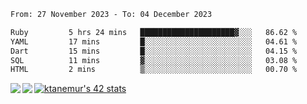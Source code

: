 <!--START_SECTION:waka-->

```txt
From: 27 November 2023 - To: 04 December 2023

Ruby         5 hrs 24 mins   █████████████████████▓░░░   86.62 %
YAML         17 mins         █░░░░░░░░░░░░░░░░░░░░░░░░   04.61 %
Dart         15 mins         █░░░░░░░░░░░░░░░░░░░░░░░░   04.15 %
SQL          11 mins         ▓░░░░░░░░░░░░░░░░░░░░░░░░   03.08 %
HTML         2 mins          ▒░░░░░░░░░░░░░░░░░░░░░░░░   00.70 %
```

<!--END_SECTION:waka-->
<a href="https://github.com/anuraghazra/github-readme-stats">
  <img align="left" src="https://github-readme-stats.vercel.app/api?username=Tanesan&count_private=true&show_icons=true" />
<img align="left" src="https://github-readme-stats.vercel.app/api/top-langs/?username=Tanesan" />
</a>

[![ktanemur's 42 stats](https://badge42.vercel.app/api/v2/cl1wslf6s002109l771rng2w8/stats?cursusId=21&coalitionId=62)](https://github.com/JaeSeoKim/badge42)

